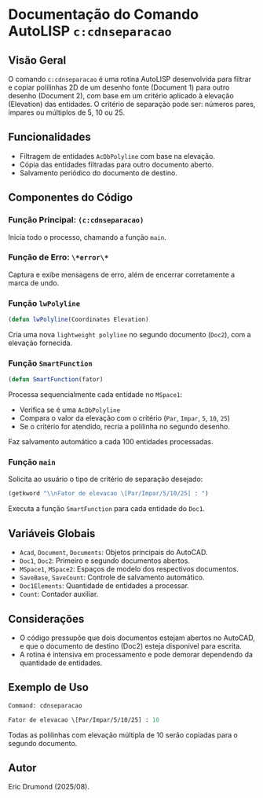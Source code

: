 # Documentação do Comando AutoLISP `c:cdnseparacao`

## Visão Geral

O comando `c:cdnseparacao` é uma rotina AutoLISP desenvolvida para filtrar e copiar polilinhas 2D de um desenho fonte (Document 1) para outro desenho (Document 2), com base em um critério aplicado à elevação (Elevation) das entidades. O critério de separação pode ser: números pares, ímpares ou múltiplos de 5, 10 ou 25.

## Funcionalidades

* Filtragem de entidades `AcDbPolyline` com base na elevação.
* Cópia das entidades filtradas para outro documento aberto.
* Salvamento periódico do documento de destino.

## Componentes do Código

### Função Principal: `(c:cdnseparacao)`

Inicia todo o processo, chamando a função `main`.

### Função de Erro: `\*error\*`

Captura e exibe mensagens de erro, além de encerrar corretamente a marca de undo.

### Função `lwPolyline`

```lisp
(defun lwPolyline(Coordinates Elevation)
```

Cria uma nova `lightweight polyline` no segundo documento (`Doc2`), com a elevação fornecida.

### Função `SmartFunction`

```lisp
(defun SmartFunction(fator)
```

Processa sequencialmente cada entidade no `MSpace1`:

* Verifica se é uma `AcDbPolyline`
* Compara o valor da elevação com o critério (`Par`, `Impar`, `5`, `10`, `25`)
* Se o critério for atendido, recria a polilinha no segundo desenho.

Faz salvamento automático a cada 100 entidades processadas.

### Função `main`

Solicita ao usuário o tipo de critério de separação desejado:

```lisp
(getkword "\\nFator de elevacao \[Par/Impar/5/10/25] : ")
```

Executa a função `SmartFunction` para cada entidade do `Doc1`.

## Variáveis Globais

* `Acad`, `Document`, `Documents`: Objetos principais do AutoCAD.
* `Doc1`, `Doc2`: Primeiro e segundo documentos abertos.
* `MSpace1`, `MSpace2`: Espaços de modelo dos respectivos documentos.
* `SaveBase`, `SaveCount`: Controle de salvamento automático.
* `Doc1Elements`: Quantidade de entidades a processar.
* `Count`: Contador auxiliar.

## Considerações

* O código pressupõe que dois documentos estejam abertos no AutoCAD, e que o documento de destino (Doc2) esteja disponível para escrita.
* A rotina é intensiva em processamento e pode demorar dependendo da quantidade de entidades.

## Exemplo de Uso

```lisp
Command: cdnseparacao

Fator de elevacao \[Par/Impar/5/10/25] : 10
```

Todas as polilinhas com elevação múltipla de 10 serão copiadas para o segundo documento.

## Autor

Eric Drumond (2025/08).

